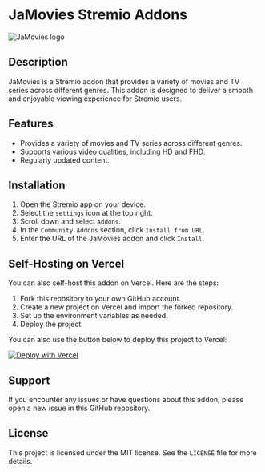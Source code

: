 # JaMovies Stremio Addons
![JaMovies logo](https://i.imgur.com/QhZlCx6.jpg)

## Description

JaMovies is a Stremio addon that provides a variety of movies and TV series across different genres. This addon is designed to deliver a smooth and enjoyable viewing experience for Stremio users.

## Features

- Provides a variety of movies and TV series across different genres.
- Supports various video qualities, including HD and FHD.
- Regularly updated content.

## Installation

1. Open the Stremio app on your device.
2. Select the `settings` icon at the top right.
3. Scroll down and select `Addons`.
4. In the `Community Addons` section, click `Install from URL`.
5. Enter the URL of the JaMovies addon and click `Install`.

## Self-Hosting on Vercel

You can also self-host this addon on Vercel. Here are the steps:

1. Fork this repository to your own GitHub account.
2. Create a new project on Vercel and import the forked repository.
3. Set up the environment variables as needed.
4. Deploy the project.

You can also use the button below to deploy this project to Vercel:

[![Deploy with Vercel](https://vercel.com/button)](https://vercel.com/new/clone?repository-url=https://github.com/ejatapibeda/JaMovies.git)


## Support

If you encounter any issues or have questions about this addon, please open a new issue in this GitHub repository.

## License

This project is licensed under the MIT license. See the `LICENSE` file for more details.
